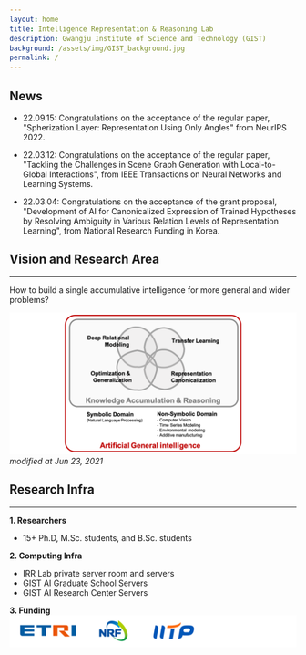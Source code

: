 ```yaml
---
layout: home
title: Intelligence Representation & Reasoning Lab
description: Gwangju Institute of Science and Technology (GIST)
background: /assets/img/GIST_background.jpg
permalink: /
---
```


## News
<!-- Content here would shop up above your list of posts -->
- 22.09.15: Congratulations on the acceptance of the regular paper, "Spherization Layer: Representation Using Only Angles" from NeurIPS 2022.

- 22.03.12: Congratulations on the acceptance of the regular paper, "Tackling the Challenges in Scene Graph Generation with Local-to-Global Interactions", from IEEE Transactions on Neural Networks and Learning Systems.

- 22.03.04: Congratulations on the acceptance of the grant proposal, "Development of AI for Canonicalized Expression of Trained Hypotheses by Resolving Ambiguity in Various Relation Levels of Representation Learning", from National Research Funding in Korea.

## Vision and Research Area
---
How to build a single accumulative intelligence for more general and wider problems?

![Main page img](assets/img/Lab_Vision.png)
*modified at Jun 23, 2021*


## Research Infra
---
**1. Researchers**
- 15+ Ph.D, M.Sc. students, and B.Sc. students

**2. Computing Infra**
- IRR Lab private server room and servers
- GIST AI Graduate School Servers
- GIST AI Research Center Servers

**3. Funding**
![fundings_logo](assets/img/Funding.png)